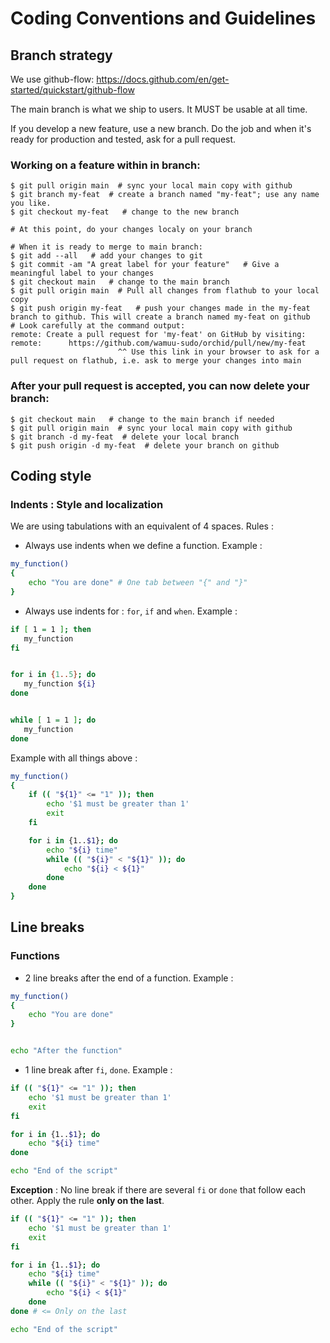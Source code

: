 # Coding Conventions and Guidelines

## Branch strategy
We use github-flow: https://docs.github.com/en/get-started/quickstart/github-flow

The main branch is what we ship to users. It MUST be usable at all time.

If you develop a new feature, use a new branch. Do the job and when it's ready for production and tested, ask for a pull request.

### Working on a feature within in branch:
```
$ git pull origin main  # sync your local main copy with github
$ git branch my-feat  # create a branch named "my-feat"; use any name you like.
$ git checkout my-feat   # change to the new branch

# At this point, do your changes localy on your branch

# When it is ready to merge to main branch:
$ git add --all   # add your changes to git
$ git commit -am "A great label for your feature"   # Give a meaningful label to your changes
$ git checkout main   # change to the main branch
$ git pull origin main  # Pull all changes from flathub to your local copy
$ git push origin my-feat   # push your changes made in the my-feat branch to github. This will create a branch named my-feat on github
# Look carefully at the command output:
remote: Create a pull request for 'my-feat' on GitHub by visiting:
remote:      https://github.com/wamuu-sudo/orchid/pull/new/my-feat
                        ^^ Use this link in your browser to ask for a pull request on flathub, i.e. ask to merge your changes into main
```
### After your pull request is accepted, you can now delete your branch:
```
$ git checkout main   # change to the main branch if needed
$ git pull origin main  # sync your local main copy with github
$ git branch -d my-feat  # delete your local branch
$ git push origin -d my-feat  # delete your branch on github
```
## Coding style
### Indents : Style and localization
We are using tabulations with an equivalent of 4 spaces.
Rules :
 - Always use indents when we define a function. Example :
```sh
my_function()
{
	echo "You are done" # One tab between "{" and "}"
}
```
 - Always use indents for : `for`, `if` and `when`. Example :
 ```sh
 if [ 1 = 1 ]; then
 	my_function
fi


for i in {1..5}; do
	my_function ${i}
done


while [ 1 = 1 ]; do
	my_function
done
```
Example with all things above :
```sh
my_function()
{
	if (( "${1}" <= "1" )); then
		echo '$1 must be greater than 1'
		exit
	fi

	for i in {1..$1}; do
		echo "${i} time"
		while (( "${i}" < "${1}" )); do
			echo "${i} < ${1}"
		done
	done
}
```
## Line breaks
### Functions
- 2 line breaks after the end of a function. Example :
```sh
my_function()
{
	echo "You are done"
}


echo "After the function"
```
- 1 line break after `fi`, `done`. Example :
```sh
if (( "${1}" <= "1" )); then
	echo '$1 must be greater than 1'
	exit
fi

for i in {1..$1}; do
	echo "${i} time"
done

echo "End of the script"
```
**Exception** : No line break if there are several `fi` or `done` that follow each other.
Apply the rule __only on the last__.
```sh
if (( "${1}" <= "1" )); then
	echo '$1 must be greater than 1'
	exit
fi

for i in {1..$1}; do
	echo "${i} time"
	while (( "${i}" < "${1}" )); do
		echo "${i} < ${1}"
	done
done # <= Only on the last

echo "End of the script"
```
